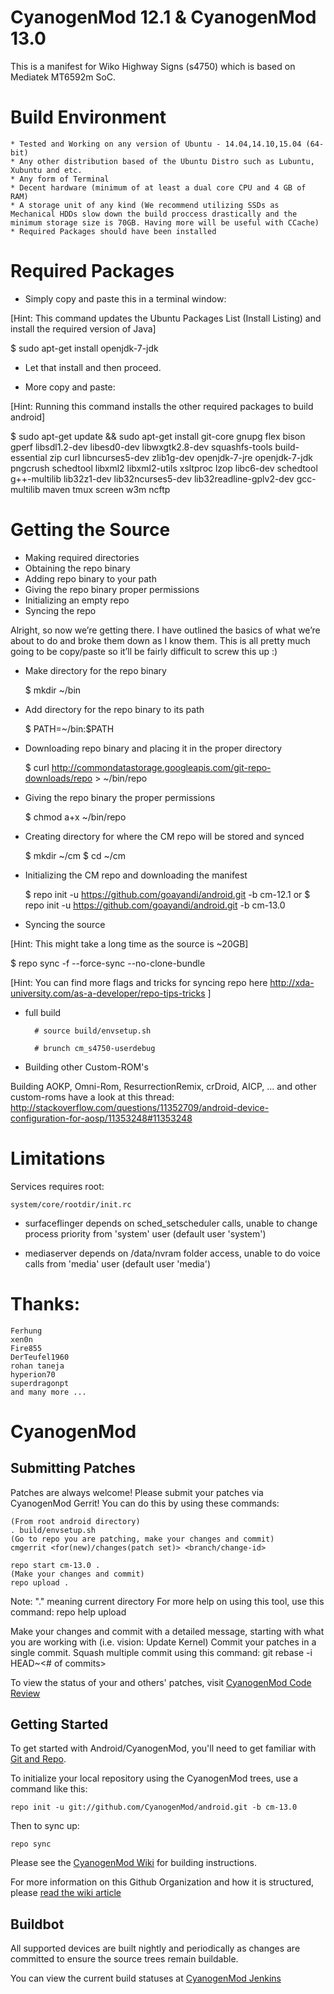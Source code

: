 # CyanogenMod 12.1 & CyanogenMod 13.0

This is a manifest for Wiko Highway Signs (s4750) which is based on Mediatek MT6592m SoC.

# Build Environment

    * Tested and Working on any version of Ubuntu - 14.04,14.10,15.04 (64-bit)
    * Any other distribution based of the Ubuntu Distro such as Lubuntu, Xubuntu and etc.
    * Any form of Terminal
    * Decent hardware (minimum of at least a dual core CPU and 4 GB of RAM)
    * A storage unit of any kind (We recommend utilizing SSDs as Mechanical HDDs slow down the build proccess drastically and the minimum storage size is 70GB. Having more will be useful with CCache)
    * Required Packages should have been installed

# Required Packages
* Simply copy and paste this in a terminal window:

[Hint: This command updates the Ubuntu Packages List (Install Listing) and install the required version of Java]

 $ sudo apt-get install openjdk-7-jdk

* Let that install and then proceed.

* More copy and paste:

[Hint: Running this command installs the other required packages to build android]

 $ sudo apt-get update && sudo apt-get install git-core gnupg flex bison gperf libsdl1.2-dev libesd0-dev libwxgtk2.8-dev squashfs-tools build-essential zip curl libncurses5-dev zlib1g-dev openjdk-7-jre openjdk-7-jdk pngcrush schedtool libxml2 libxml2-utils xsltproc lzop libc6-dev schedtool g++-multilib lib32z1-dev lib32ncurses5-dev lib32readline-gplv2-dev gcc-multilib maven tmux screen w3m ncftp

# Getting the Source

   * Making required directories
   * Obtaining the repo binary
   * Adding repo binary to your path
   * Giving the repo binary proper permissions
   * Initializing an empty repo
   * Syncing the repo

Alright, so now we’re getting there. I have outlined the basics of what we’re about to do and broke them down as I know them. This is all pretty much going to be copy/paste so it’ll be fairly difficult to screw this up :)

* Make directory for the repo binary

  $ mkdir ~/bin

* Add directory for the repo binary to its path

  $ PATH=~/bin:$PATH

* Downloading repo binary and placing it in the proper directory

  $ curl http://commondatastorage.googleapis.com/git-repo-downloads/repo > ~/bin/repo

* Giving the repo binary the proper permissions

  $ chmod a+x ~/bin/repo

* Creating directory for where the CM repo will be stored and synced

  $ mkdir ~/cm
  $ cd ~/cm

* Initializing the CM repo and downloading the manifest

  $  repo init -u https://github.com/goayandi/android.git -b cm-12.1
  or
    $  repo init -u https://github.com/goayandi/android.git -b cm-13.0

* Syncing the source

[Hint: This might take a long time as the source is ~20GB]

  $  repo sync -f --force-sync --no-clone-bundle

[Hint: You can find more flags and tricks for syncing repo here http://xda-university.com/as-a-developer/repo-tips-tricks ]

* full build
        
        # source build/envsetup.sh

        # brunch cm_s4750-userdebug

* Building other Custom-ROM's

Building AOKP, Omni-Rom, ResurrectionRemix, crDroid, AICP, ... and other custom-roms have a look at this thread: http://stackoverflow.com/questions/11352709/android-device-configuration-for-aosp/11353248#11353248

# Limitations

Services requires root:

`system/core/rootdir/init.rc`

  * surfaceflinger depends on sched_setscheduler calls, unable to change process priority from 'system' user (default user 'system')

  * mediaserver depends on /data/nvram folder access, unable to do voice calls from 'media' user (default user 'media')

# Thanks:
	Ferhung
	xen0n
	Fire855
	DerTeufel1960
	rohan taneja
	hyperion70
	superdragonpt
	and many more ...



CyanogenMod
===========

Submitting Patches
------------------
Patches are always welcome!  Please submit your patches via CyanogenMod Gerrit!
You can do this by using these commands:

    (From root android directory)
    . build/envsetup.sh
    (Go to repo you are patching, make your changes and commit)
    cmgerrit <for(new)/changes(patch set)> <branch/change-id> 

    repo start cm-13.0 .
    (Make your changes and commit)
    repo upload .
Note: "." meaning current directory
For more help on using this tool, use this command: repo help upload

Make your changes and commit with a detailed message, starting with what you are working with (i.e. vision: Update Kernel)
Commit your patches in a single commit. Squash multiple commit using this command: git rebase -i HEAD~<# of commits>

To view the status of your and others' patches, visit [CyanogenMod Code Review](http://review.cyanogenmod.org/)


Getting Started
---------------

To get started with Android/CyanogenMod, you'll need to get
familiar with [Git and Repo](http://source.android.com/source/using-repo.html).

To initialize your local repository using the CyanogenMod trees, use a command like this:

    repo init -u git://github.com/CyanogenMod/android.git -b cm-13.0

Then to sync up:

    repo sync

Please see the [CyanogenMod Wiki](http://wiki.cyanogenmod.org/) for building instructions.

For more information on this Github Organization and how it is structured, 
please [read the wiki article](http://wiki.cyanogenmod.org/w/Github_Organization)

Buildbot
--------

All supported devices are built nightly and periodically as changes are committed to ensure the source trees remain buildable.

You can view the current build statuses at [CyanogenMod Jenkins](http://jenkins.cyanogenmod.org/)
